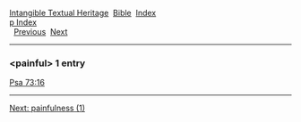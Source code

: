 [Intangible Textual Heritage](../../index)  [Bible](../index) 
[Index](index)   
[p Index](_p_)  
  [Previous](c08204)  [Next](c08206) 

------------------------------------------------------------------------

### &lt;painful&gt; 1 entry

[Psa 73:16](../kjv/psa073.htm#016)  

------------------------------------------------------------------------

[Next: painfulness (1)](c08206)
